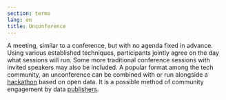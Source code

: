 ```yaml
---
section: terms
lang: en
title: Unconference
---
```


A meeting, similar to a conference, but with no agenda fixed in advance. Using various established techniques, participants jointly agree on the day what sessions will run. Some more traditional conference sessions with invited speakers may also be included. A popular format among the tech community, an unconference can be combined with or run alongside a [hackathon](../hackathon/) based on open data. It is a possible method of community engagement by data [publishers](../publisher/).
